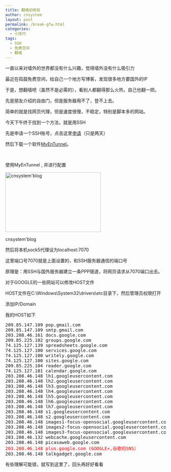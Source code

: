 ```yaml
---
title: 翻墙初体验
author: cnsystem
layout: post
permalink: /break-gfw.html
categories:
  - 小技巧
tags:
  - SSH
  - 免费空间
  - 翻墙
---
```

一直以来对墙外的世界都没有什么兴趣，觉得墙外没有什么吸引力

最近在捣鼓免费空间，给自己一个地方写博客，发现很多地方要国外的IP

于是，想翻墙吧（虽然不是必需的），看别人都翻得那么火热，自己也翻一把。

先是朋友介绍的自由门，但是服务器用不了，登不上去。

简单的就是找网页代理，但是速度很慢，不稳定，特别是脚本多的网站。

今天下午终于找到一个方法，就是用SSH

先是申请一个SSH账号，点击这里<a title="SSH免费注册" href="http://www.sshcenter.info/?ref=141826" target="_blank">申请</a>（只是两天）

然后下载一个软件<span style="color: #000000;"><a href="http://www.sshcenter.info/software/myentunnel-unicode-3.5.2.zip">MyEnTunnel</a>。</span>

&nbsp;

使用MyEnTunnel , 并进行配置

<div id="attachment_623" style="width: 310px" class="wp-caption alignnone">
  <img class="size-medium wp-image-623" title="cnsystem'blog" src="http://blog.cnsystem.org/wp-content/uploads/2011/11/QQ截图20111118191536-300x187.png" alt="cnsystem'blog" width="300" height="187" />
  
  <p class="wp-caption-text">
    cnsystem'blog
  </p>
</div>

然后将本机sock5代理设为localhost:7070

这里端口号7070就是上面设置的，和SSH服务器通信的端口号

原理是：用SSH与国外服务器建立一条PPP隧道，将网页请求从7070端口出去。

对于GOOGLE的一些网站可以修改HOST文件

HOST文件在C:\Windows\System32\drivers\etc目录下，然后管理员权限打开

添加IP/Domain

我的HOST如下

<pre>209.85.147.109 pop.gmail.com
209.85.147.109 smtp.gmail.com
203.208.46.161 docs.google.com
209.85.225.102 groups.google.com
74.125.127.139 spreadsheets.google.com
74.125.127.100 services.google.com
74.125.127.100 writely.google.com
74.125.127.100 sites.google.com
209.85.225.104 reader.google.com
74.125.127.101 calendar.google.com
203.208.46.148 lh1.googleusercontent.com
203.208.46.148 lh2.googleusercontent.com
203.208.46.148 lh3.googleusercontent.com
203.208.46.148 lh4.googleusercontent.com
203.208.46.148 lh5.googleusercontent.com
203.208.46.148 lh6.googleusercontent.com
203.208.46.148 lh7.googleusercontent.com
203.208.46.148 s1.googleusercontent.com
203.208.46.148 s2.googleusercontent.com
203.208.46.148 images1-focus-opensocial.googleusercontent.com
203.208.46.148 images2-focus-opensocial.googleusercontent.com
203.208.46.148 images3-focus-opensocial.googleusercontent.com
203.208.46.132 webcache.googleusercontent.com
203.208.46.148 picasaweb.google.com
<span style="color: #ff0000;">203.208.46.148 plus.google.com (GOOGLE+,谷歌的SNS）</span>
203.208.46.148 talkgadget.google.com</pre>

有些理解可能错，就写到这里了，回头再好好看看